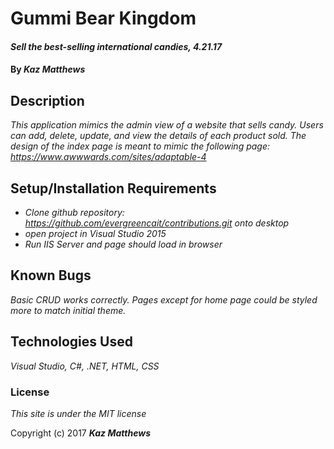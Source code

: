 # Gummi Bear Kingdom

#### _Sell the best-selling international candies, 4.21.17_

#### By _**Kaz Matthews**_

## Description

_This application mimics the admin view of a website that sells candy. Users can add, delete, update, and view the details of each product sold. The design of the index page is meant to mimic the following page: https://www.awwwards.com/sites/adaptable-4_

## Setup/Installation Requirements

* _Clone github repository: https://github.com/evergreencait/contributions.git onto desktop_
* _open project in Visual Studio 2015_
* _Run IIS Server and page should load in browser_

## Known Bugs

_Basic CRUD works correctly. Pages except for home page could be styled more to match initial theme._

## Technologies Used

_Visual Studio, C#, .NET, HTML, CSS_

### License

*This site is under the MIT license*

Copyright (c) 2017 **_Kaz Matthews_**
